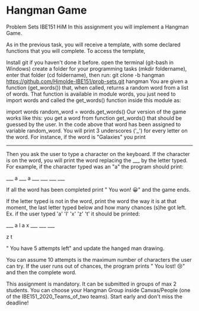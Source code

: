 # Hangman Game
Problem Sets IBE151 HiM
In this assignment you will implement a Hangman Game.

As in the previous task, you will receive a template, with some declared functions that you will complete.
To access the template,

Install git if you haven't done it before.
open the terminal (git-bash in Windows)
create a folder for your programming tasks (mkdir foldername),
enter that folder (cd foldername), then run:
git clone -b hangman https://github.com/Himolde-IBE151/prob-sets.git hangman
You are given a function (get_words()) that, when called, returns a random word from a list of words. That function is available in module words, you just need to import words and called the get_words() function inside this module as:

import words
random_word = words.get_words()
Our version of the game works like this: you get a word from function get_words() that should be guessed by the user. In the code above that word has been assigned to variable random_word. You will print 3 underscores ('_')  for every letter on the word. For instance, if the word is "Galaxies" you print

___ ___ ___ ___ ___ ___ ___ ___

Then you ask the user to type a character on the keyboard. If the character  is on the word, you will print the word replacing the ___ by the letter typed. For example, if the character typed was an "a" the program should print:

___  a  ___  a  ___ ___ ___ ___

If all the word has been completed print " You won! 😀" and the game ends.

If the letter typed is not in the word, print the word the way it is at that moment, the last letter typed below and how many chances (s)he got left. Ex. if the user typed 'a' 'l' 'x' 'z'  't' it should be printed:

___  a   l  a  x  ___ ___ ___

z t 

" You have 5 attempts left"
and update the hanged man drawing. 

You can assume 10 attempts is the maximum number of characters the user can try. If the user runs out of chances, the program prints " You lost! 😢" and then the complete word.

This assignment is mandatory.  It can be submitted in groups of max 2 students. You can choose your Hangman Group inside Canvas/People (one of the IBE151_2020_Teams_of_two teams).  Start early and don't miss the deadline!


